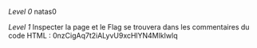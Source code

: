 _Level 0_ 
natas0

_Level 1_
Inspecter la page et le Flag se trouvera dans les commentaires du code HTML : 0nzCigAq7t2iALyvU9xcHlYN4MlkIwlq
